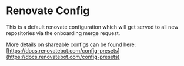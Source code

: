 # Renovate Config

This is a default renovate configuration which will get served to all new repositories via the onboarding merge request.

More details on shareable configs can be found here: [https://docs.renovatebot.com/config-presets](https://docs.renovatebot.com/config-presets)